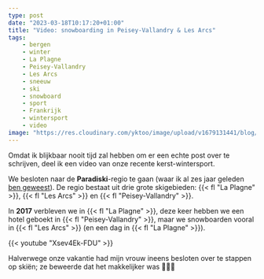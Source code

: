 ```yaml
---
type: post
date: "2023-03-18T10:17:20+01:00"
title: "Video: snowboarding in Peisey-Vallandry & Les Arcs"
tags:
    - bergen
    - winter
    - La Plagne
    - Peisey-Vallandry
    - Les Arcs
    - sneeuw
    - ski
    - snowboard
    - sport
    - Frankrijk
    - wintersport
    - video
image: "https://res.cloudinary.com/yktoo/image/upload/v1679131441/blog/ppfljj01hknvgs0q362p.jpg"
---
```


Omdat ik blijkbaar nooit tijd zal hebben om er een echte post over te schrijven, deel ik een video van onze recente kerst-wintersport.

We besloten naar de **Paradiski**-regio te gaan (waar ik al zes jaar geleden [ben geweest](en;0306)). De regio bestaat uit drie grote skigebieden: {{< fl "La Plagne" >}}, {{< fl "Les Arcs" >}} en {{< fl "Peisey-Vallandry" >}}.

In **2017** verbleven we in {{< fl "La Plagne" >}}, deze keer hebben we een hotel geboekt in {{< fl "Peisey-Vallandry" >}}, maar we snowboarden vooral in {{< fl "Les Arcs" >}} (en een dag in {{< fl "La Plagne" >}}).

<!--more-->

{{< youtube "Xsev4Ek-FDU" >}}

Halverwege onze vakantie had mijn vrouw ineens besloten over te stappen op skiën; ze beweerde dat het makkelijker was 🤷🏻‍♂️
